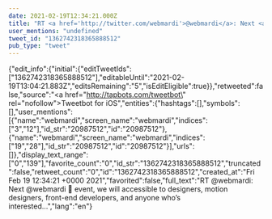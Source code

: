 ```yaml
---
date: 2021-02-19T12:34:21.000Z
title: "RT <a href='http://twitter.com/webmardi'>@webmardi</a>: Next <a href='http://twitter.com/webmardi'>@webmardi</a> 💙 event, we will accessible to designers, motion designers, front-end developers, and anyone who’s interested…″"
user_mentions: "undefined"
tweet_id: "1362742318365888512"
pub_type: "tweet"
---
```

{"edit_info":{"initial":{"editTweetIds":["1362742318365888512"],"editableUntil":"2021-02-19T13:04:21.883Z","editsRemaining":"5","isEditEligible":true}},"retweeted":false,"source":"<a href=\"http://tapbots.com/tweetbot\" rel=\"nofollow\">Tweetbot for iΟS</a>","entities":{"hashtags":[],"symbols":[],"user_mentions":[{"name":"webmardi","screen_name":"webmardi","indices":["3","12"],"id_str":"20987512","id":"20987512"},{"name":"webmardi","screen_name":"webmardi","indices":["19","28"],"id_str":"20987512","id":"20987512"}],"urls":[]},"display_text_range":["0","139"],"favorite_count":"0","id_str":"1362742318365888512","truncated":false,"retweet_count":"0","id":"1362742318365888512","created_at":"Fri Feb 19 12:34:21 +0000 2021","favorited":false,"full_text":"RT @webmardi: Next @webmardi 💙 event, we will accessible to designers, motion designers, front-end developers, and anyone who’s interested…","lang":"en"}
